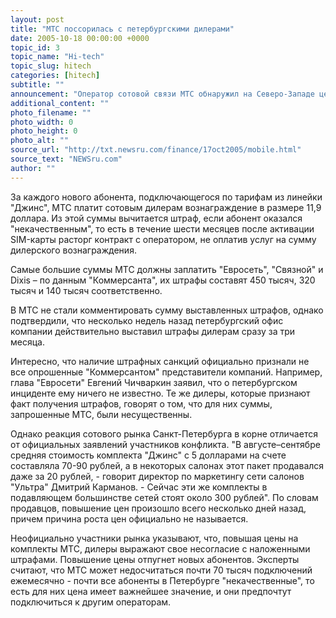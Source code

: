 ```yaml
---
layout: post
title: "МТС поссорилась с петербургскими дилерами"
date: 2005-10-18 00:00:00 +0000
topic_id: 3
topic_name: "Hi-tech"
topic_slug: hitech
categories: [hitech]
subtitle: ""
announcement: "Оператор сотовой связи МТС обнаружил на Северо-Западе целую армию так называемых некачественных абонентов, подключенных с декабря 2004 года по март 2005 года. Из-за этого у компании возник серьезный конфликт с местными дилерами, которым оператор за подключение \"мертвых душ\" выставил штраф на сумму в 1 млн долларов."
additional_content: ""
photo_filename: ""
photo_width: 0
photo_height: 0
photo_alt: ""
source_url: "http://txt.newsru.com/finance/17oct2005/mobile.html"
source_text: "NEWSru.com"
author: ""
---
```

За каждого нового абонента, подключающегося по тарифам из линейки "Джинс", МТС платит сотовым дилерам вознаграждение в размере 11,9 доллара. Из этой суммы вычитается штраф, если абонент оказался "некачественным", то есть в течение шести месяцев после активации SIM-карты расторг контракт с оператором, не оплатив услуг на сумму дилерского вознаграждения.

Самые большие суммы МТС должны заплатить "Евросеть", "Связной" и Dixis – по данным "Коммерсанта", их штрафы составят 450 тысяч, 320 тысяч и 140 тысяч соответственно.

В МТС не стали комментировать сумму выставленных штрафов, однако подтвердили, что несколько недель назад петербургский офис компании действительно выставил штрафы дилерам сразу за три месяца.

Интересно, что наличие штрафных санкций официально признали не все опрошенные "Коммерсантом" представители компаний. Например, глава "Евросети" Евгений Чичваркин заявил, что о петербургском инциденте ему ничего не известно. Те же дилеры, которые признают факт получения штрафов, говорят о том, что для них суммы, запрошенные МТС, были несущественны.

Однако реакция сотового рынка Санкт-Петербурга в корне отличается от официальных заявлений участников конфликта. "В августе–сентябре средняя стоимость комплекта "Джинс" с 5 долларами на счете составляла 70-90 рублей, а в некоторых салонах этот пакет продавался даже за 20 рублей, - говорит директор по маркетингу сети салонов "Ультра" Дмитрий Карманов. - Сейчас эти же комплекты в подавляющем большинстве сетей стоят около 300 рублей". По словам продавцов, повышение цен произошло всего несколько дней назад, причем причина роста цен официально не называется.

Неофициально участники рынка указывают, что, повышая цены на комплекты МТС, дилеры выражают свое несогласие с наложенными штрафами. Повышение цены отпугнет новых абонентов. Эксперты считают, что МТС может недосчитаться почти 70 тысяч подключений ежемесячно - почти все абоненты в Петербурге "некачественные", то есть для них цена имеет важнейшее значение, и они предпочтут подключиться к другим операторам.
